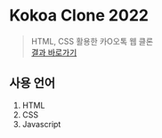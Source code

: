 # Kokoa Clone 2022
> HTML, CSS 활용한 카O오톡 웹 클론   
> [결과 바로가기](https://sqhtjs0104.github.io/kokoaclone/)

## 사용 언어
1. HTML
2. CSS
3. Javascript
